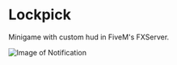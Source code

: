 # Lockpick
Minigame with custom hud in FiveM's FXServer.

![Image of Notification](https://i.imgur.com/FFwuMPt.png)
